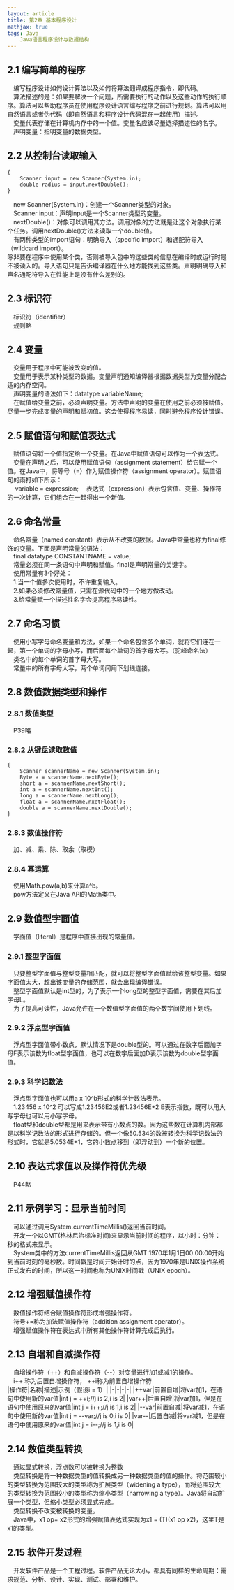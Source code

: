 ```yaml
---
layout: article
title: 第2章 基本程序设计
mathjax: true
tags: Java
    Java语言程序设计与数据结构
---
```

## 2.1 编写简单的程序  
&emsp;编写程序设计如何设计算法以及如何将算法翻译成程序指令，即代码。  
&emsp;算法描述的是：如果要解决一个问题，所需要执行的动作以及这些动作的执行顺序。算法可以帮助程序员在使用程序设计语言编写程序之前进行规划。算法可以用自然语言或者伪代码（即自然语言和程序设计代码混在一起使用）描述。   
&emsp;变量代表存储在计算机内存中的一个值。变量名应该尽量选择描述性的名字。     
&emsp;声明变量：指明变量的数据类型。   
## 2.2 从控制台读取输入
```
{
    Scanner input = new Scanner(System.in);
    double radius = input.nextDouble();
}
```
&emsp;new Scanner(System.in)：创建一个Scanner类型的对象。     
&emsp;Scanner input：声明input是一个Scanner类型的变量。     
&emsp;nextDouble()：对象可以调用其方法。调用对象的方法就是让这个对象执行某个任务。调用nextDouble()方法来读取一个double值。     
&emsp;有两种类型的import语句：明确导入（specific import）和通配符导入（wildcard import）。     
除非要在程序中使用某个类，否则被导入包中的这些类的信息在编译时或运行时是不被读入的。导入语句只是告诉编译器在什么地方能找到这些类。声明明确导入和声名通配符导入在性能上是没有什么差别的。    
## 2.3 标识符
&emsp;标识符（identifier）   
&emsp;规则略    
## 2.4 变量
&emsp;变量用于程序中可能被改变的值。    
&emsp;变量用于表示某种类型的数据。变量声明通知编译器根据数据类型为变量分配合适的内存空间。    
&emsp;声明变量的语法如下：datatype variableName;    
&emsp;在赋值给变量之前，必须声明变量。方法中声明的变量在使用之前必须被赋值。尽量一步完成变量的声明和赋初值。这会使得程序易读，同时避免程序设计错误。   
## 2.5 赋值语句和赋值表达式
&emsp;赋值语句将一个值指定给一个变量。在Java中赋值语句可以作为一个表达式。    
&emsp;变量在声明之后，可以使用赋值语句（assignment statement）给它赋一个值。在Java中，将等号（=）作为赋值操作符（assignment operator）。赋值语句的雨打如下所示：    
&emsp; variable = expression; 
&emsp;表达式（expression）表示包含值、变量、操作符的一次计算，它们组合在一起得出一个新值。    
## 2.6 命名常量
&emsp;命名常量（named constant）表示从不改变的数据。Java中常量也称为final修饰的变量。下面是声明常量的语法：    
&emsp;final datatype CONSTANTNAME = value;    
&emsp;常量必须在同一条语句中声明和赋值。final是声明常量的关键字。  
&emsp;使用常量有3个好处：    
&emsp;1.当一个值多次使用时，不许重复输入。    
&emsp;2.如果必须修改常量值，只需在源代码中的一个地方做改动。    
&emsp;3.给常量赋一个描述性名字会提高程序易读性。    
## 2.7 命名习惯 
&emsp;使用小写字母命名变量和方法，如果一个命名包含多个单词，就将它们连在一起，第一个单词的字母小写，而后面每个单词的首字母大写。（驼峰命名法）    
&emsp;类名中的每个单词的首字母大写。    
&emsp;常量中的所有字母大写，两个单词间用下划线连接。   
## 2.8 数值数据类型和操作 
### 2.8.1 数值类型 
&emsp;P39略    
### 2.8.2 从键盘读取数值 
```
{
    Scanner scannerName = new Scanner(System.in);
    Byte a = scannerName.nextByte();
    short a = scannerName.nextShort();
    int a = scannerName.nextInt();
    long a = scannerName.nextLong();
    float a = scannerName.nxetFloat();
    double a = scannerName.nextDouble();
}
```
### 2.8.3 数值操作符 
&emsp;加、减、乘、除、取余（取模）   
### 2.8.4 幂运算 
&emsp;使用Math.pow(a,b)来计算a^b。    
&emsp;pow方法定义在Java API的Math类中。    
## 2.9 数值型字面值 
&emsp;字面值（literal）是程序中直接出现的常量值。   
### 2.9.1 整型字面值 
&emsp;只要整型字面值与整型变量相匹配，就可以将整型字面值赋给该整型变量。如果字面值太大，超出该变量的存储范围，就会出现编译错误。   
&emsp;整型字面值默认是int型的，为了表示一个long型的整型字面值，需要在其后加字母L。   
&emsp;为了提高可读性，Java允许在一个数值型字面值的两个数字间使用下划线。    
### 2.9.2 浮点型字面值 
&emsp;浮点型字面值带小数点，默认情况下是double型的。可以通过在数字后面加字母F表示该数为float型字面值，也可以在数字后面加D表示该数为double型字面值。   
### 2.9.3 科学记数法 
&emsp;浮点型字面值也可以用a x 10^b形式的科学计数法表示。   
&emsp;1.23456 x 10^2 可以写成1.23456E2或者1.23456E+2  E表示指数，既可以用大写字母也可以用小写字母。   
&emsp;float型和double型都是用来表示带有小数点的数。因为这些数在计算机内部都是以科学记数法的形式进行存储的。但一个像50.534的数被转换为科学记数法的形式时，它就是5.0534E+1，它的小数点移到（即浮动到）一个新的位置。   
## 2.10 表达式求值以及操作符优先级 
&emsp;P44略 
## 2.11 示例学习：显示当前时间 
&emsp;可以通过调用System.currentTimeMillis()返回当前时间。   
&emsp;开发一个以GMT(格林尼治标准时间)来显示当前时间的程序，以小时：分钟：秒的格式来显示。   
&emsp;System类中的方法currentTimeMillis返回从GMT 1970年1月1日00:00:00开始到当前时刻的毫秒数。时间戳是时间开始计时的点，因为1970年是UNIX操作系统正式发布的时间，所以这一时间也称为UNIX时间戳（UNIX epoch）。    
## 2.12 增强赋值操作符 
&emsp;数值操作符结合赋值操作符形成增强操作符。    
&emsp;符号+=称为加法赋值操作符（addition assignment operator）。   
&emsp;增强赋值操作符在表达式中所有其他操作符计算完成后执行。   
## 2.13 自增和自减操作符  
&emsp;自增操作符（++）和自减操作符（--）对变量进行加1或减1的操作。   
&emsp;i++ 称为后置自增操作符， ++i称为前置自增操作符    
|操作符|名称|描述|示例（假设i = 1）|
|-|-|-|-|
|++var|前置自增|将var加1，在语句中使用新的var值|int j = ++i;//j is 2,i is 2|
|var++|后置自增|将var加1，但是在语句中使用原来的var值|int j = i++;//j is 1,i is 2|
|--var|前置自减|将var减1，在语句中使用新的var值|int j = --var;//j is 0,i is 0|
|var--|后置自减|将var减1，但是在语句中使用原来的var值|int j = i--;//j is 1,i is 0|
## 2.14 数值类型转换 
&emsp;通过显式转换，浮点数可以被转换为整数    
&emsp;类型转换是将一种数据类型的值转换成另一种数据类型的值的操作。将范围较小的类型转换为范围较大的类型称为扩展类型（widening a type），而将范围较大的类型转换为范围较小的类型称为缩小类型（narrowing a type）。Java将自动扩展一个类型，但缩小类型必须显式完成。     
&emsp;类型转换不改变被转换的变量。    
&emsp;Java中，x1 op= x2形式的增强赋值表达式实现为x1 = (T)(x1 op x2)，这里T是x1的类型。   
## 2.15 软件开发过程 
&emsp;开发软件产品是一个工程过程。软件产品无论大小，都具有同样的生命周期：需求规范、分析、设计、实现、测试、部署和维护。 

